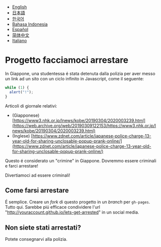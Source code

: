 - [English](README.md)
- [日本語](README.ja.md)
- [한국어](README.ko.md)
- [Bahasa Indonesia](README.in.md)
- [Español](README.es.md)
- [简体中文](README.zh.md)
- [Italiano](README.it.md)

# Progetto facciamoci arrestare

In Giappone, una studentessa é stata detenuta dalla polizia per aver messo un link ad un sito con un ciclo infinito in Javascript, come il seguente:

```js
while (1) {
  alert("!");
}
```

Articoli di giornale relativi:

- (Giapponese) [https://www3.nhk.or.jp/lnews/kobe/20190304/2020003239.html](https://web.archive.org/web/20190309122153/https://www3.nhk.or.jp/lnews/kobe/20190304/2020003239.html)
- (Inglese) [https://www.zdnet.com/article/japanese-police-charge-13-year-old-for-sharing-unclosable-popup-prank-online/](https://www.zdnet.com/article/japanese-police-charge-13-year-old-for-sharing-unclosable-popup-prank-online/)

Questo é considerato un "crimine" in Giappone. Dovremmo essere criminali e farci arrestare!

Divertiamoci ad essere criminali!

## Come farsi arrestare

É semplice. Creare un _fork_ di questo progetto in un _branch_ per `gh-pages`. Tutto qui. Sarebbe piú efficace condividere l'url "http://youraccount.github.io/lets-get-arrested" in un social media.

## Non siete stati arrestati?

Potete consegnarvi alla polizia.

